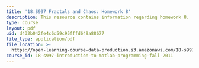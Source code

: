 ```yaml
---
title: '18.S997 Fractals and Chaos: Homework 8'
description: This resource contains information regarding homework 8.
type: course
layout: pdf
uid: d432b042fe4c6d59c95fffd649a88677
file_type: application/pdf
file_location: >-
  https://open-learning-course-data-production.s3.amazonaws.com/18-s997-introduction-to-matlab-programming-fall-2011/d432b042fe4c6d59c95fffd649a88677_MIT18_S997F11_Homework_8.pdf
course_id: 18-s997-introduction-to-matlab-programming-fall-2011
---
```

